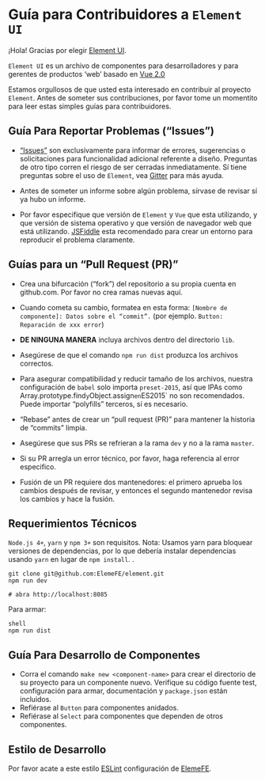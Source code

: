 ﻿# Guía para Contribuidores a `Element UI`

¡Hola! Gracias por elegir [Element UI](http://element.eleme.io/#/en-US).

`Element UI` es un archivo de componentes para desarrolladores y para gerentes de productos ‘web’ basado en [Vue 2.0](https://vuejs.org/)

Estamos orgullosos de que usted esta interesado en contribuir al proyecto `Element`. Antes de someter sus contribuciones, por favor tome un momentito para leer estas simples guías para contribuidores.


## Guía Para Reportar Problemas (“Issues”)

- [“Issues”]( https://elementui.github.io/issue-generator) son exclusivamente para informar de errores, sugerencias o solicitaciones para funcionalidad adicional referente a diseño. Preguntas de otro tipo corren el riesgo de ser cerradas inmediatamente. Sí tiene preguntas sobre el uso de `Element`, vea [Gitter](https://gitter.im/element-en/Lobby) para más ayuda.

- Antes de someter un informe sobre algún problema, sírvase de revisar  sí ya hubo un informe.

- Por favor especifique que versión de `Element` y `Vue` que esta utilizando, y que versión de sistema operativo y que versión de navegador web que está utilizando. [JSFiddle](https://jsfiddle.net/) esta recomendado para crear un entorno para reproducir el problema claramente.


## Guías para un “Pull Request (PR)”

- Crea una bifurcación (“fork”) del repositorio a su propia cuenta en github.com. Por favor no crea ramas nuevas aquí.

- Cuando cometa su cambio, formatea en esta forma: `[Nombre de componente]: Datos sobre el “commit”.` (por ejemplo. `Button: Reparación de xxx error`)

- **DE NINGUNA MANERA** incluya archivos dentro del directorio `lib`.

- Asegúrese de que el comando `npm run dist` produzca los archivos correctos.

- Para asegurar compatibilidad y reducir tamaño de los archivos, nuestra configuración de `babel` solo importa `preset-2015`, así que IPAs como  Array.prototype.find` y `Object.assign` en `ES2015` no son recomendados. Puede importar “polyfills” terceros, sí es necesario.

- “Rebase” antes de crear un “pull request (PR)” para mantener la historia de “commits” limpia.

- Asegúrese que sus PRs se refrieran a la rama `dev`  y no a la rama  `master`.

- Si su PR arregla un error técnico, por favor, haga referencia al error especifico.

- Fusión de un PR requiere dos mantenedores: el primero aprueba los cambios después de revisar, y entonces el segundo mantenedor revisa los cambios y hace la fusión.


## Requerimientos Técnicos 
`Node.js 4+`, `yarn` y `npm 3+` son requisitos. Nota: Usamos yarn para bloquear versiones de dependencias, por lo que debería instalar dependencias usando `yarn` en lugar de `npm install`.
.
```shell
git clone git@github.com:ElemeFE/element.git
npm run dev

# abra http://localhost:8085
```

Para armar:

```
shell
npm run dist
```

## Guía Para Desarrollo de Componentes
- Corra el comando `make new <component-name>` para crear el directorio de su proyecto para un componente nuevo. Verifique su código fuente test, configuración para armar, documentación y `package.json` están incluidos.
- Refiérase al `Button` para componentes anidados.
- Refiérase al `Select` para componentes que dependen de otros componentes.


## Estilo de Desarrollo
Por favor acate a este estilo [ESLint](https://github.com/ElemeFE/eslint-config-elemefe) configuración de [ElemeFE](https://github.com/elemefe).

